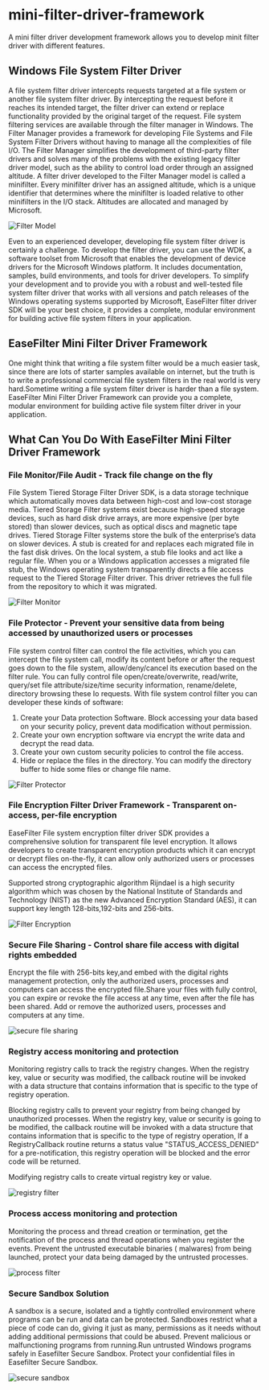 # mini-filter-driver-framework
A mini filter driver development framework allows you to develop minit filter driver with different features.

## Windows File System Filter Driver
A file system filter driver intercepts requests targeted at a file system or another file system filter driver. By intercepting the request before it reaches its intended target, the filter driver can extend or replace functionality provided by the original target of the request. File system filtering services are available through the filter manager in Windows. The Filter Manager provides a framework for developing File Systems and File System Filter Drivers without having to manage all the complexities of file I/O. The Filter Manager simplifies the development of third-party filter drivers and solves many of the problems with the existing legacy filter driver model, such as the ability to control load order through an assigned altitude. A filter driver developed to the Filter Manager model is called a minifilter. Every minifilter driver has an assigned altitude, which is a unique identifier that determines where the minifilter is loaded relative to other minifilters in the I/O stack. Altitudes are allocated and managed by Microsoft.

![Filter Model](https://www.easefilter.com/images/filter-manager-architecture.gif)

Even to an experienced developer, developing file system filter driver is certainly a challenge. To develop the filter driver, you can use the WDK, a software toolset from Microsoft that enables the development of device drivers for the Microsoft Windows platform. It includes documentation, samples, build environments, and tools for driver developers. To simplify your development and to provide you with a robust and well-tested file system filter driver that works with all versions and patch releases of the Windows operating systems supported by Microsoft, EaseFilter filter driver SDK will be your best choice, it provides a complete, modular environment for building active file system filters in your application.

## EaseFilter Mini Filter Driver Framework
One might think that writing a file system filter would be a much easier task, since there are lots of starter samples available on internet, but the truth is to write a professional commercial file system filters in the real world is very hard.Sometime writing a file system filter driver is harder than a file system. EaseFilter Mini Filter Driver Framework can provide you a complete, modular environment for building active file system filter driver in your application. 

## What Can You Do With EaseFilter Mini Filter Driver Framework

### File Monitor/File Audit - Track file change on the fly
File System Tiered Storage Filter Driver SDK, is a data storage technique which automatically moves data between high-cost and low-cost storage media. Tiered Storage Filter systems exist because high-speed storage devices, such as hard disk drive arrays, are more expensive (per byte stored) than slower devices, such as optical discs and magnetic tape drives. Tiered Storage Filter systems store the bulk of the enterprise’s data on slower devices. A stub is created for and replaces each migrated file in the fast disk drives. On the local system, a stub file looks and act like a regular file. When you or a Windows application accesses a migrated file stub, the Windows operating system transparently directs a file access request to the Tiered Storage Filter driver. This driver retrieves the full file from the repository to which it was migrated.

![Filter Monitor](https://www.easefilter.com/images/MonitorScreenshot.png)

### File Protector - Prevent your sensitive data from being accessed by unauthorized users or processes
File system control filter can control the file activities, which you can intercept the file system call, modify its content before or after the request goes down to the file system, allow/deny/cancel its execution based on the filter rule. You can fully control file open/create/overwrite, read/write, query/set file attribute/size/time security information, rename/delete, directory browsing these Io requests. With file system control filter you can developer these kinds of software:

1.  Create your Data protection Software. Block accessing your data based on your security policy, prevent data modification without permission.
2.  Create your own encryption software via encrypt the write data and decrypt the read data.
3.  Create your own custom security policies to control the file access.
4.  Hide or replace the files in the directory. You can modify the directory buffer to hide some files or change file name.

![Filter Protector](https://www.easefilter.com/images/ControlFilter.png)

### File Encryption Filter Driver Framework - Transparent on-access, per-file encryption
EaseFilter File system encryption filter driver SDK provides a comprehensive solution for transparent file level encryption. It allows developers to create transparent encryption products which it can encrypt or decrypt files on-the-fly, it can allow only authorized users or processes can access the encrypted files.

Supported strong cryptographic algorithm Rijndael is a high security algorithm which was chosen by the National Institute of Standards and Technology (NIST) as the new Advanced Encryption Standard (AES), it can support key length 128-bits,192-bits and 256-bits.

![Filter Encryption](https://www.easefilter.com/images/TransparentFileEncryption.png)

### Secure File Sharing - Control share file access with digital rights embedded
Encrypt the file with 256-bits key,and embed with the digital rights management protection, only the authorized users, processes and computers can access the encrypted file.Share your files with fully control, you can expire or revoke the file access at any time, even after the file has been shared. Add or remove the authorized users, processes and computers at any time.

![secure file sharing](https://www.easefilter.com/images/SecureSharing.png)

### Registry access monitoring and protection
Monitoring registry calls to track the registry changes. When the registry key, value or security was modified, the callback routine will be invoked with a data structure that contains information that is specific to the type of registry operation.

Blocking registry calls to prevent your registry from being changed by unauthorized processes. When the registry key, value or security is going to be modified, the callback routine will be invoked with a data structure that contains information that is specific to the type of registry operation, If a RegistryCallback routine returns a status value "STATUS_ACCESS_DENIED" for a pre-notification, this registry operation will be blocked and the error code will be returned.

Modifying registry calls to create virtual registry key or value.

![registry filter](https://www.easefilter.com/images/registryScreenshot.png)

### Process access monitoring and protection
Monitoring the process and thread creation or termination, get the notification of the process and thread operations when you register the events. Prevent the untrusted executable binaries ( malwares) from being launched, protect your data being damaged by the untrusted processes.

![process filter](https://www.easefilter.com/images/processScreenshot.png)

### Secure Sandbox Solution
A sandbox is a secure, isolated and a tightly controlled environment where programs can be run and data can be protected. Sandboxes restrict what a piece of code can do, giving it just as many, permissions as it needs without adding additional permissions that could be abused. Prevent malicious or malfunctioning programs from running.Run untrusted Windows programs safely in Easefilter Secure Sandbox. Protect your confidential files in Easefilter Secure Sandbox.

![secure sandbox](https://www.easefilter.com/images/secureSandboxScreenshot.png)




